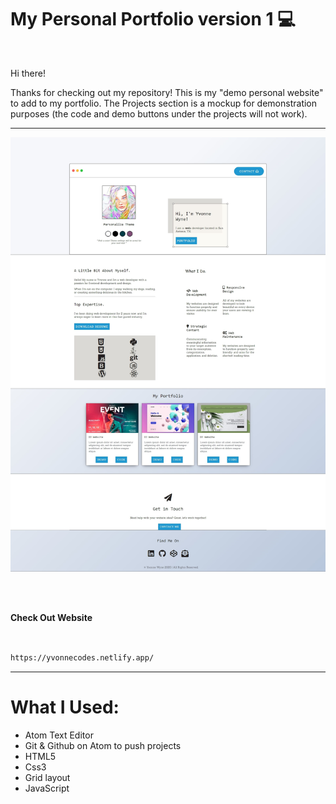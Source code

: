 # My Personal Portfolio version 1 :computer:

<br>

Hi there! 

Thanks for checking out my repository! This is my "demo personal website" to add to my portfolio. The Projects section is a mockup for demonstration purposes (the code and demo buttons under the projects will not work).  


---------------------------------------------------------------------------------------------------------------------------------------------------------------------------------
![](images/yvonnecodes.jpg)

<br>
<br>

<b>Check Out Website</b>

```sh
   

https://yvonnecodes.netlify.app/

   ```

---------------------------------------------------------------------------------------------------------------------------------------------------------------------------------

# What I Used:


* Atom Text Editor
* Git & Github on Atom to push projects
* HTML5
* Css3
* Grid layout
* JavaScript

